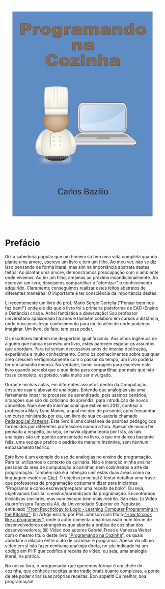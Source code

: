 # ![](/cover.jpg)

# Prefácio

Diz a sabedoria popular que um homem só tem uma vida completa quando planta uma árvore, escreve um livro e tem um filho. Ao meu ver, não se diz isso pensando de forma literal, mas sim na importância abstrata destes feitos. Ao plantar uma árvore, demonstramos preocupação com o ambiente onde vivemos. Ao ter um filho, amamos ao próximo incondicionalmente. Ao escrever um livro, desejamos compartilhar e "eternizar" o conhecimento adquirido. Claramente conseguimos realizar estes feitos abstratos de diferentes maneiras. O importante é ter consciência da importância destes.

Li recentemente um livro do prof. Mario Sergio Cortella ("Pensar bem nos faz bem!") onde ele diz que o livro foi a primeira plataforma de EAD (Ensino à Distância) criada. Achei fantástica a observação! Sou professor universitário apaixonado há anos e também colaboro em cursos a distância, onde buscamos levar conhecimento para muito além de onde podemos imaginar. Um livro, de fato, tem esse poder.

Os escritores também me despertam igual fascínio. Aos olhos ingênuos de alguém que nunca escreveu um livro, estes parecem esgotar os assuntos que abordam. Para tal seriam necessários anos de intensa dedicação, experiência e muito conhecimento. Como os conhecimentos sobre qualquer área crescem vertiginosamente com o passar do tempo, um livro poderia ter um tamanho imenso. Na verdade, tomei coragem para escrever este livro quando percebi que o que tinha para compartilhar, por mais que não fosse completo, esgotado, valia muito ser divulgado.

Durante minhas aulas, em diferentes assuntos dentro da Computação, costumo usar e abusar de analogias. Entendo que analogias são uma ferramenta ímpar no processo de aprendizado, pois usamos cenários, situações que são do cotidiano do aprendiz, para introdução de novos conceitos. Num evento internacional que estive em 2012, conheci a professora Mary Lynn Manns, a qual me deu de presente, após frequentar um curso ministrado por ela, um livro de sua co-autoria chamado [Pedagogical Patterns](http://www.pedagogicalpatterns.org "Title"). Este livro é uma coletânea de padrões pedagógicos fornecidos por diferentes professores mundo a fora. Apesar de nunca ter pensado a respeito, ou seja, se havia alguma teoria por trás, as tais analogias são um padrão apresentado no livro, o que me deixou bastante feliz, uma vez que pratico o padrão de maneira instintiva, sem nenhum embasamento teórico.

Este livro é um exemplo do uso de analogias no ensino de programação. Para tal utilizamos o contexto da culinária. Não é intenção minha ensinar pessoas da área de computação a cozinhar, nem cozinheiros a arte da programação. Também não é a intenção unir estas duas áreas como na linguagem esotérica [Chef](http://www.dangermouse.net/esoteric/chef.html). O objetivo principal é tentar detalhar uma frase que professores de programação costumam dizer para iniciantes: "Programar é como escrever/preparar uma receita de bolo". Ou seja, objetivamos facilitar o ensino/aprendizado da programação. Encontramos iniciativas similares, mas num escopo bem mais restrito. São elas: (i) Vídeo da professora Tanzeela Ali, da Universidade Superior do Paquistão entitulado ["From Psychology to Logic - Learning Computer Programming in the Kitchen"](https://www.youtube.com/watch?v=Ya3fjj3ewUU); (ii) Artigo escrito por Phil Johnson com título ["How to cook like a programmer"](http://www.itworld.com/article/2694941/virtualization/how-to-cook-like-a-programmer.html), onde o autor comenta uma discussão num fórum de desenvolvedores estrangeiros que aborda a prática de cozinhar dos desenvolvedores; (iii) Vídeo dos autores Gabriel Froes e Vanessa Weber com o mesmo título deste livro ["Programando na Cozinha"](http://codigofonte.uol.com.br/videos/programando-na-cozinha-vlog-10), os quais abordam a relação entre o ato de cozinhar e programar. Apesar do último vídeo em si não fazer nenhuma analogia direta, no site indicado há um código em PHP que codifica a receita do vídeo, ou seja, uma analogia literal, na prática.

No nosso livro, o programador que queremos formar é um chefe de cozinha, que conhece receitas tanto tradicionais quanto complexas, a ponto de até poder criar suas próprias receitas. Bon appétit! Ou melhor, boa programação!

